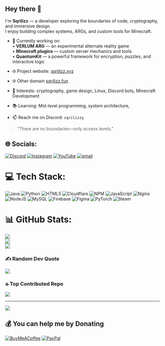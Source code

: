 ## Hey there 👋

I'm **Sqrilizz** — a developer exploring the boundaries of code, cryptography, and immersive design.  
I enjoy building complex systems, ARGs, and custom tools for Minecraft.

- 🔭 Currently working on:  
  • **VERLUM ARG** — an experimental alternate reality game  
  • **Minecraft plugins** — custom server mechanics and tools  
  • **QuantumKit** — a powerful framework for encryption, puzzles, and interactive logic

- 🌐 Project website: [sqrilizz.xyz](https://sqrilizz.xyz)
- 🌐 Other domain [sqrilizz.fun](https://sqrilizz.fun)
- 🧩 Interests: cryptography, game design, Linux, Discord bots, Minecraft Development
- 📚 Learning: Mid-level programming, system architecture, 
- 📫 Reach me on Discord: `sqrilizzy`

> "There are no boundaries—only access levels."


## 🌐 Socials:
[![Discord](https://img.shields.io/badge/Discord-%237289DA.svg?logo=discord&logoColor=white)](https://discord.gg/sqrilizzy) [![Instagram](https://img.shields.io/badge/Instagram-%23E4405F.svg?logo=Instagram&logoColor=white)](https://instagram.com/Matve1m0k1) [![YouTube](https://img.shields.io/badge/YouTube-%23FF0000.svg?logo=YouTube&logoColor=white)](https://youtube.com/@sqrilizz) [![email](https://img.shields.io/badge/Email-D14836?logo=gmail&logoColor=white)](mailto:moki912011@gmail.com) 

# 💻 Tech Stack:
![Java](https://img.shields.io/badge/java-%23ED8B00.svg?style=for-the-badge&logo=openjdk&logoColor=white) ![Python](https://img.shields.io/badge/python-3670A0?style=for-the-badge&logo=python&logoColor=ffdd54) ![HTML5](https://img.shields.io/badge/html5-%23E34F26.svg?style=for-the-badge&logo=html5&logoColor=white) ![Cloudflare](https://img.shields.io/badge/Cloudflare-F38020?style=for-the-badge&logo=Cloudflare&logoColor=white) ![NPM](https://img.shields.io/badge/NPM-%23CB3837.svg?style=for-the-badge&logo=npm&logoColor=white) ![JavaScript](https://img.shields.io/badge/javascript-%23323330.svg?style=for-the-badge&logo=javascript&logoColor=%23F7DF1E) ![Nginx](https://img.shields.io/badge/nginx-%23009639.svg?style=for-the-badge&logo=nginx&logoColor=white) ![NodeJS](https://img.shields.io/badge/node.js-6DA55F?style=for-the-badge&logo=node.js&logoColor=white) ![MySQL](https://img.shields.io/badge/mysql-4479A1.svg?style=for-the-badge&logo=mysql&logoColor=white) ![Firebase](https://img.shields.io/badge/firebase-a08021?style=for-the-badge&logo=firebase&logoColor=ffcd34) ![Figma](https://img.shields.io/badge/figma-%23F24E1E.svg?style=for-the-badge&logo=figma&logoColor=white) ![PyTorch](https://img.shields.io/badge/PyTorch-%23EE4C2C.svg?style=for-the-badge&logo=PyTorch&logoColor=white) ![Steam](https://img.shields.io/badge/steam-%23000000.svg?style=for-the-badge&logo=steam&logoColor=white)
# 📊 GitHub Stats:
![](https://github-readme-stats.vercel.app/api?username=sqrilizz&theme=dark&hide_border=false&include_all_commits=false&count_private=false)<br/>
![](https://nirzak-streak-stats.vercel.app/?user=sqrilizz&theme=dark&hide_border=false)<br/>
![](https://github-readme-stats.vercel.app/api/top-langs/?username=sqrilizz&theme=dark&hide_border=false&include_all_commits=false&count_private=false&layout=compact)

### ✍️ Random Dev Quote
![](https://quotes-github-readme.vercel.app/api?type=horizontal&theme=dark)

### 🔝 Top Contributed Repo
![](https://github-contributor-stats.vercel.app/api?username=sqrilizz&limit=5&theme=dark&combine_all_yearly_contributions=true)

---
[![](https://visitcount.itsvg.in/api?id=sqrilizz&icon=0&color=0)](https://visitcount.itsvg.in)

  ## 💰 You can help me by Donating
  [![BuyMeACoffee](https://img.shields.io/badge/Buy%20Me%20a%20Coffee-ffdd00?style=for-the-badge&logo=buy-me-a-coffee&logoColor=black)](https://buymeacoffee.com/https://buymeacoffee.com/sqrilizz) [![PayPal](https://img.shields.io/badge/PayPal-00457C?style=for-the-badge&logo=paypal&logoColor=white)](https://buymeacoffee.com/sqrilizz) 

  
<!-- Proudly created with GPRM ( https://gprm.itsvg.in ) -->
